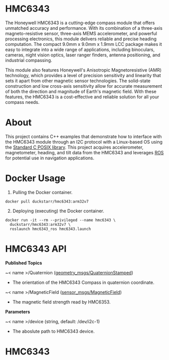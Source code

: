 **HMC6343**
====
The Honeywell HMC6343 is a cutting-edge compass module that offers unmatched accuracy and performance. With its combination of a three-axis magneto-resistive sensor, three-axis MEMS accelerometer, and powerful processing electronics, this module delivers reliable and precise heading computation. The compact 9.0mm x 9.0mm x 1.9mm LCC package makes it easy to integrate into a wide range of applications, including binoculars, cameras, night vision optics, laser ranger finders, antenna positioning, and industrial compassing.

This module also features Honeywell's Anisotropic Magnetoresistive (AMR) technology, which provides a level of precision sensitivity and linearity that sets it apart from other magnetic sensor technologies. The solid-state construction and low cross-axis sensitivity allow for accurate measurement of both the direction and magnitude of Earth's magnetic field. With these features, the HMC6343 is a cost-effective and reliable solution for all your compass needs.

**About**
====
This project contains C++ examples that demonstrate how to interface with the HMC6343 module through an I2C protocol with a Linux-based OS using the [Standard C POSIX library](https://en.wikipedia.org/wiki/C_POSIX_library). This project acquires accelerometer, magnetometer, heading, and tilt data from the HMC6343 and leverages [ROS](https://www.ros.org/) for potential use in navigation applications.


**Docker Usage**
====
1. Pulling the Docker container.

  ```
  docker pull duckstarr/hmc6343:arm32v7
  ```

2. Deploying (executing) the Docker container.

  ```
  docker run -it --rm --privileged --name hmc6343 \
    duckstarr/hmc6343:arm32v7 \
    roslaunch hmc6343_ros hmc6343.launch
  ```

**HMC6343 API**
====
**Published Topics**

~< name >/Quaternion ([geometry_msgs/QuaternionStamped](http://docs.ros.org/en/noetic/api/geometry_msgs/html/msg/QuaternionStamped.html))
- The orientation of the HMC6343 Compass in quaternion coordinate.

~< name >/MagneticField ([sensor_msgs/MagneticField](http://docs.ros.org/en/melodic/api/sensor_msgs/html/msg/MagneticField.html))
- The magnetic field strength read by HMC6353.

**Parameters**

~< name >/device (string, default: /dev/i2c-1)
- The aboslute path to HMC6343 device.
# HMC6343
